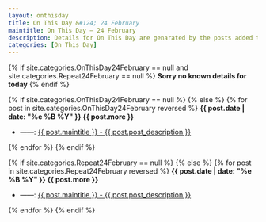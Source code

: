 ```yaml
---
layout: onthisday
title: On This Day &#124; 24 February
maintitle: On This Day — 24 February
description: Details for On This Day are genarated by the posts added to the website so the content is subject to changes/updates over time.
categories: [On This Day]
---
```


{% if site.categories.OnThisDay24February == null and site.categories.Repeat24February == null %}
<strong>Sorry no known details for today</strong>
{% endif %}

{% if site.categories.OnThisDay24February == null %}
{% else %}
{% for post in site.categories.OnThisDay24February reversed %}
<strong>{{ post.date | date: "%e %B %Y" }} {{ post.more }}</strong>
<ul>
<li> ——: <a href="{{ post.url }}">{{ post.maintitle }} - {{ post.post_description }}</a></li>
</ul>
{% endfor %}
{% endif %}

{% if site.categories.Repeat24February == null %}
{% else %}
{% for post in site.categories.Repeat24February reversed %}
<strong>{{ post.date | date: "%e %B %Y" }} {{ post.more }}</strong>
<ul>
<li> ——: <a href="{{ post.url }}">{{ post.maintitle }} - {{ post.post_description }}</a></li>
</ul>
{% endfor %}
{% endif %}

